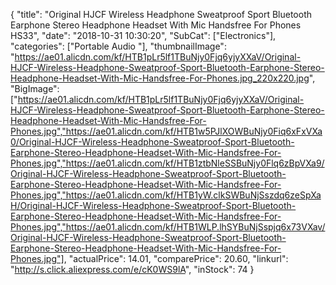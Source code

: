 {
	"title": "Original HJCF Wireless Headphone Sweatproof Sport Bluetooth Earphone Stereo Headphone Headset With Mic Handsfree For Phones HS33",
	"date": "2018-10-31 10:30:20",
	"SubCat": ["Electronics"],
	"categories": ["Portable Audio "],
	"thumbnailImage": "https://ae01.alicdn.com/kf/HTB1pLr5lf1TBuNjy0Fjq6yjyXXaV/Original-HJCF-Wireless-Headphone-Sweatproof-Sport-Bluetooth-Earphone-Stereo-Headphone-Headset-With-Mic-Handsfree-For-Phones.jpg_220x220.jpg",
	"BigImage": ["https://ae01.alicdn.com/kf/HTB1pLr5lf1TBuNjy0Fjq6yjyXXaV/Original-HJCF-Wireless-Headphone-Sweatproof-Sport-Bluetooth-Earphone-Stereo-Headphone-Headset-With-Mic-Handsfree-For-Phones.jpg","https://ae01.alicdn.com/kf/HTB1w5PJlXOWBuNjy0Fiq6xFxVXa0/Original-HJCF-Wireless-Headphone-Sweatproof-Sport-Bluetooth-Earphone-Stereo-Headphone-Headset-With-Mic-Handsfree-For-Phones.jpg","https://ae01.alicdn.com/kf/HTB1ztbNleSSBuNjy0Flq6zBpVXa9/Original-HJCF-Wireless-Headphone-Sweatproof-Sport-Bluetooth-Earphone-Stereo-Headphone-Headset-With-Mic-Handsfree-For-Phones.jpg","https://ae01.alicdn.com/kf/HTB1yW.clkSWBuNjSszdq6zeSpXaH/Original-HJCF-Wireless-Headphone-Sweatproof-Sport-Bluetooth-Earphone-Stereo-Headphone-Headset-With-Mic-Handsfree-For-Phones.jpg","https://ae01.alicdn.com/kf/HTB1WLP.lhSYBuNjSspjq6x73VXav/Original-HJCF-Wireless-Headphone-Sweatproof-Sport-Bluetooth-Earphone-Stereo-Headphone-Headset-With-Mic-Handsfree-For-Phones.jpg"],
	"actualPrice": 14.01,
	"comparePrice": 20.60,
	"linkurl": "http://s.click.aliexpress.com/e/cK0WS9lA",
	"inStock": 74
}
